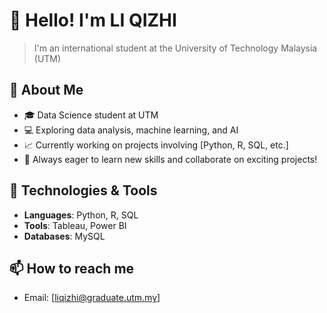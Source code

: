 

# 👋 Hello! I'm LI QIZHI

> I'm an international student at the University of Technology Malaysia (UTM)
## 🌱 About Me
- 🎓 Data Science student at UTM
- 💻 Exploring data analysis, machine learning, and AI
- 📈 Currently working on projects involving [Python, R, SQL, etc.]
- 🌟 Always eager to learn new skills and collaborate on exciting projects!

## 🔧 Technologies & Tools
- **Languages**: Python, R, SQL
- **Tools**: Tableau, Power BI
- **Databases**: MySQL


## 📫 How to reach me
- Email: [liqizhi@graduate.utm.my]


